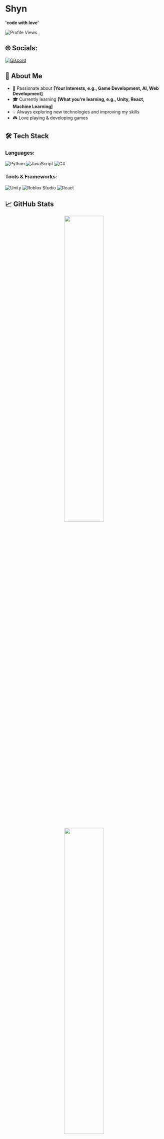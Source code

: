 # Shyn

**'code with love'**

![Profile Views](https://komarev.com/ghpvc/?username=yourusername&color=blue)

## 🌐 Socials:

[![Discord](https://img.shields.io/badge/-Discord-5865F2?style=flat&logo=discord&logoColor=white)](https://discordapp.com/users/266172141047775242)

## 🚀 About Me

- 🎯 Passionate about **[Your Interests, e.g., Game Development, AI, Web Development]**
- 🎓 Currently learning **[What you're learning, e.g., Unity, React, Machine Learning]**
- 💡 Always exploring new technologies and improving my skills
- 🎮 Love playing & developing games

## 🛠️ Tech Stack

### Languages:
![Python](https://img.shields.io/badge/-Python-3776AB?style=flat&logo=python&logoColor=white)
![JavaScript](https://img.shields.io/badge/-JavaScript-F7DF1E?style=flat&logo=javascript&logoColor=black)
![C#](https://img.shields.io/badge/-C%23-239120?style=flat&logo=csharp&logoColor=white)

### Tools & Frameworks:
![Unity](https://img.shields.io/badge/-Unity-000000?style=flat&logo=unity&logoColor=white)
![Roblox Studio](https://img.shields.io/badge/-Roblox_Studio-000000?style=flat&logo=roblox&logoColor=white)
![React](https://img.shields.io/badge/-React-61DAFB?style=flat&logo=react&logoColor=black)

## 📈 GitHub Stats

<p align="center">
  <img width="50%" src="https://github-readme-stats.vercel.app/api?username=yourusername&show_icons=true&theme=tokyonight" />
  <br>
  <img width="50%" src="https://github-readme-streak-stats.herokuapp.com/?user=yourusername&theme=tokyonight" />
</p>

---

⭐ **Feel free to check out my repositories and projects!** 🚀

